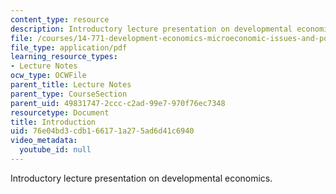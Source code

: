```yaml
---
content_type: resource
description: Introductory lecture presentation on developmental economics.
file: /courses/14-771-development-economics-microeconomic-issues-and-policy-models-fall-2008/76e04bd3cdb166171a275ad6d41c6940_lec1.pdf
file_type: application/pdf
learning_resource_types:
- Lecture Notes
ocw_type: OCWFile
parent_title: Lecture Notes
parent_type: CourseSection
parent_uid: 49831747-2ccc-c2ad-99e7-970f76ec7348
resourcetype: Document
title: Introduction
uid: 76e04bd3-cdb1-6617-1a27-5ad6d41c6940
video_metadata:
  youtube_id: null
---
```

Introductory lecture presentation on developmental economics.

